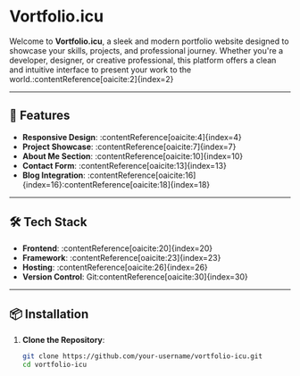 # Vortfolio.icu

Welcome to **Vortfolio.icu**, a sleek and modern portfolio website designed to showcase your skills, projects, and professional journey. Whether you're a developer, designer, or creative professional, this platform offers a clean and intuitive interface to present your work to the world.:contentReference[oaicite:2]{index=2}

---

## 🚀 Features

- **Responsive Design**: :contentReference[oaicite:4]{index=4}
- **Project Showcase**: :contentReference[oaicite:7]{index=7}
- **About Me Section**: :contentReference[oaicite:10]{index=10}
- **Contact Form**: :contentReference[oaicite:13]{index=13}
- **Blog Integration**: :contentReference[oaicite:16]{index=16}:contentReference[oaicite:18]{index=18}

---

## 🛠️ Tech Stack

- **Frontend**: :contentReference[oaicite:20]{index=20}
- **Framework**: :contentReference[oaicite:23]{index=23}
- **Hosting**: :contentReference[oaicite:26]{index=26}
- **Version Control**: Git:contentReference[oaicite:30]{index=30}

---

## 📦 Installation

1. **Clone the Repository**:

   ```bash
   git clone https://github.com/your-username/vortfolio-icu.git
   cd vortfolio-icu
